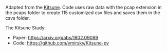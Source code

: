 Adapted from the [Kitsune](https://github.com/ymirsky/Kitsune-py). Code uses raw data with the pcap extension in the pcaps folder to create 115 customized csv files and saves them in the csvs folder.


The Kitsune Study: 

* Paper: https://arxiv.org/abs/1802.09089
* Code:  https://github.com/ymirsky/Kitsune-py
